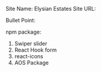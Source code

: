 Site Name: Elysian Estates
Site URL:

Bullet Point:

npm package:

1. Swiper slider
2. React Hook form
3. react-icons
4. AOS Package
